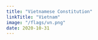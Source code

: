 ```yaml
---
title: "Vietnamese Constitution"
linkTitle: "Vietnam"
image: "/flags/vn.png"
date: 2020-10-31
---
```

